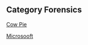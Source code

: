 ## Category Forensics

[Cow Pie](https://github.com/PrathmeshPure/CTF-Writeups/blob/master/NahamCon%20CTF/Forensics/Cow%20Pie/ReadMe.md)

[Microsooft](https://github.com/PrathmeshPure/CTF-Writeups/blob/master/NahamCon%20CTF/Forensics/Microsooft/ReadMe.md)